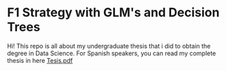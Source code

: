 # F1 Strategy with GLM's and Decision Trees 
Hi! This repo is all about my undergraduate thesis that i did to obtain the degree in Data Science. For Spanish speakers, you can read my complete thesis in here [Tesis.pdf](F1Strategy/Thesis.pdf) 
